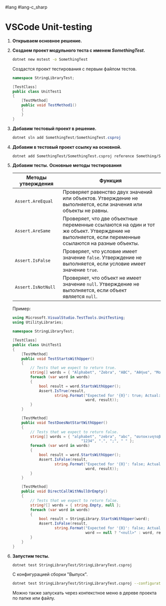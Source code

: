#lang #lang-c_sharp  

# VSCode Unit-testing

1. **Открываем основное решение.**
2. **Создаем проект модульного теста с именем *SomethingTest*.**
	```bash
	dotnet new mstest -o SomethingTest
	```
	Создастся проект тестирования с первым файлом тестов.
	```csharp
	namespace StringLibraryTest;
	
	[TestClass]
	public class UnitTest1
	{
		[TestMethod]
		public void TestMethod1()
		{
		}
	}
	```
3. **Добавим тестовый проект в решение.**
	```csharp
	dotnet sln add SomethingTest/SomethingTest.csproj
	```
4. **Добавим в тестовый проект ссылку на основной.**
	```bash
	dotnet add SomethingTest/SomethingTest.csproj reference Something/Something.csproj
	```

5. **Добавим тесты.**
	**Основные методы тестирования**
	
	|Методы утверждения|Функция|
	|---|---|
	|`Assert.AreEqual`|Проверяет равенство двух значений или объектов. Утверждение не выполняется, если значения или объекты не равны.|
	|`Assert.AreSame`|Проверяет, что две объектные переменные ссылаются на один и тот же объект. Утверждение не выполняется, если переменные ссылаются на разные объекты.|
	|`Assert.IsFalse`|Проверяет, что условие имеет значение `false`. Утверждение не выполняется, если условие имеет значение `true`.|
	|`Assert.IsNotNull`|Проверяет, что объект не имеет значение `null`. Утверждение не выполняется, если объект является `null`.|
	
	Пример:
	```csharp
	using Microsoft.VisualStudio.TestTools.UnitTesting;
	using UtilityLibraries;
	
	namespace StringLibraryTest;
	
	[TestClass]
	public class UnitTest1
	{
	    [TestMethod]
	    public void TestStartsWithUpper()
	    {
	        // Tests that we expect to return true.
	        string[] words = { "Alphabet", "Zebra", "ABC", "Αθήνα", "Москва" };
	        foreach (var word in words)
	        {
	            bool result = word.StartsWithUpper();
	            Assert.IsTrue(result,
	                   string.Format("Expected for '{0}': true; Actual: {1}",
	                                 word, result));
	        }
	    }
	
	    [TestMethod]
	    public void TestDoesNotStartWithUpper()
	    {
	        // Tests that we expect to return false.
	        string[] words = { "alphabet", "zebra", "abc", "αυτοκινητοβιομηχανία", "государство",
	                               "1234", ".", ";", " " };
	        foreach (var word in words)
	        {
	            bool result = word.StartsWithUpper();
	            Assert.IsFalse(result,
	                   string.Format("Expected for '{0}': false; Actual: {1}",
	                                 word, result));
	        }
	    }
	
	    [TestMethod]
	    public void DirectCallWithNullOrEmpty()
	    {
	        // Tests that we expect to return false.
	        string?[] words = { string.Empty, null };
	        foreach (var word in words)
	        {
	            bool result = StringLibrary.StartsWithUpper(word);
	            Assert.IsFalse(result,
	                   string.Format("Expected for '{0}': false; Actual: {1}",
	                                 word == null ? "<null>" : word, result));
	        }
	    }
	}
	```

6. **Запустим тесты.**
	```bash
	dotnet test StringLibraryTest/StringLibraryTest.csproj
	```
	
	C конфигурацией сборки "Выпуск".
	```bash
	dotnet test StringLibraryTest/StringLibraryTest.csproj --configuration Release
	```
	Можно также запускать через контекстное меню в дереве проекта по папке или файлу. 
